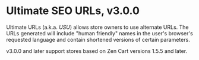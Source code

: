 # Ultimate SEO URLs, v3.0.0

Ultimate URLs (a.k.a. _USU_) allows store owners to use alternate URLs. The URLs generated will include &quot;human friendly&quot; names in the user's browser's requested language and contain shortened versions of certain parameters.

v3.0.0 and later support stores based on Zen Cart versions 1.5.5 and later.